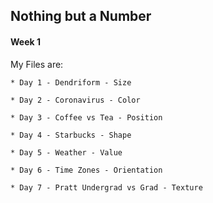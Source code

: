 ## Nothing but a Number
#### Week 1

My Files are:
	
	* Day 1 - Dendriform - Size
	
	* Day 2 - Coronavirus - Color
	
	* Day 3 - Coffee vs Tea - Position
	
	* Day 4 - Starbucks - Shape
	
	* Day 5 - Weather - Value
	
	* Day 6 - Time Zones - Orientation
	
	* Day 7 - Pratt Undergrad vs Grad - Texture